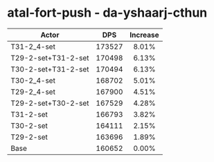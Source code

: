 # atal-fort-push - da-yshaarj-cthun
| Actor | DPS | Increase |
|---|:---:|:---:|
|T31-2_4-set|173527|8.01%|
|T29-2-set+T31-2-set|170498|6.13%|
|T30-2-set+T31-2-set|170494|6.13%|
|T30-2_4-set|168702|5.01%|
|T29-2_4-set|167900|4.51%|
|T29-2-set+T30-2-set|167529|4.28%|
|T31-2-set|166793|3.82%|
|T30-2-set|164111|2.15%|
|T29-2-set|163696|1.89%|
|Base|160652|0.00%|

